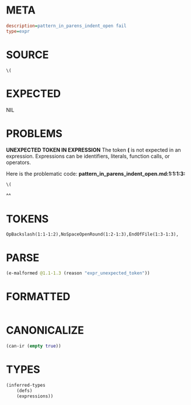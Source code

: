 # META
~~~ini
description=pattern_in_parens_indent_open fail
type=expr
~~~
# SOURCE
~~~roc
\(
~~~
# EXPECTED
NIL
# PROBLEMS
**UNEXPECTED TOKEN IN EXPRESSION**
The token **\(** is not expected in an expression.
Expressions can be identifiers, literals, function calls, or operators.

Here is the problematic code:
**pattern_in_parens_indent_open.md:1:1:1:3:**
```roc
\(
```
^^


# TOKENS
~~~zig
OpBackslash(1:1-1:2),NoSpaceOpenRound(1:2-1:3),EndOfFile(1:3-1:3),
~~~
# PARSE
~~~clojure
(e-malformed @1.1-1.3 (reason "expr_unexpected_token"))
~~~
# FORMATTED
~~~roc

~~~
# CANONICALIZE
~~~clojure
(can-ir (empty true))
~~~
# TYPES
~~~clojure
(inferred-types
	(defs)
	(expressions))
~~~
